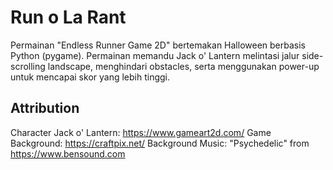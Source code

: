 # Run o La Rant
Permainan "Endless Runner Game 2D" bertemakan Halloween berbasis Python (pygame). Permainan memandu Jack o' Lantern melintasi jalur side-scrolling landscape, menghindari obstacles, serta menggunakan power-up untuk mencapai skor yang lebih tinggi.

## Attribution
Character Jack o' Lantern: https://www.gameart2d.com/
Game Background: https://craftpix.net/
Background Music: "Psychedelic" from https://www.bensound.com
